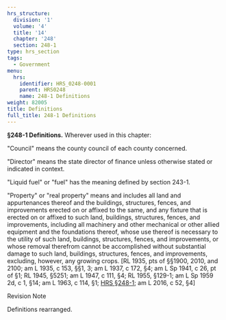 ```yaml
---
hrs_structure:
  division: '1'
  volume: '4'
  title: '14'
  chapter: '248'
  section: 248-1
type: hrs_section
tags:
  - Government
menu:
  hrs:
    identifier: HRS_0248-0001
    parent: HRS0248
    name: 248-1 Definitions
weight: 82005
title: Definitions
full_title: 248-1 Definitions
---
```

**§248-1 Definitions.** Wherever used in this chapter:

"Council" means the county council of each county concerned.

"Director" means the state director of finance unless otherwise stated or indicated in context.

"Liquid fuel" or "fuel" has the meaning defined by section 243-1.

"Property" or "real property" means and includes all land and appurtenances thereof and the buildings, structures, fences, and improvements erected on or affixed to the same, and any fixture that is erected on or affixed to such land, buildings, structures, fences, and improvements, including all machinery and other mechanical or other allied equipment and the foundations thereof, whose use thereof is necessary to the utility of such land, buildings, structures, fences, and improvements, or whose removal therefrom cannot be accomplished without substantial damage to such land, buildings, structures, fences, and improvements, excluding, however, any growing crops. [RL 1935, pts of §§1900, 2010, and 2100; am L 1935, c 153, §§1, 3; am L 1937, c 172, §4; am L Sp 1941, c 26, pt of §1; RL 1945, §5251; am L 1947, c 111, §4; RL 1955, §129-1; am L Sp 1959 2d, c 1, §14; am L 1963, c 114, §1; [HRS §248-1](/title-14/chapter-248/section-248-1/); am L 2016, c 52, §4]

Revision Note

Definitions rearranged.
